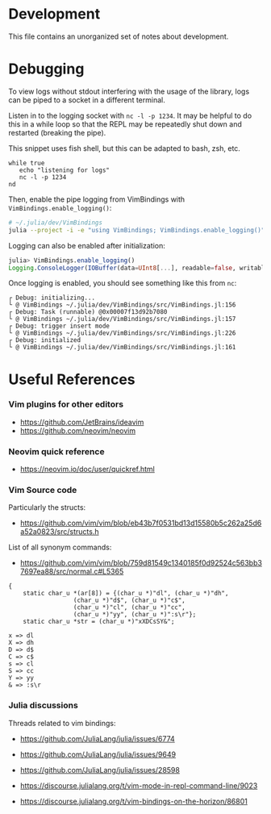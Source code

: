 
# Development

This file contains an unorganized set of notes about development.

# Debugging
To view logs without stdout interfering with the usage of the library, logs can be piped to a socket in a different terminal.

Listen in to the logging socket with `nc -l -p 1234`. It may be helpful to do this in a while loop so that the REPL may be repeatedly shut down and restarted (breaking the pipe).

This snippet uses fish shell, but this can be adapted to bash, zsh, etc.

```fish
while true
   echo "listening for logs"
   nc -l -p 1234
nd
```

Then, enable the pipe logging from VimBindings with `VimBindings.enable_logging()`:

```bash
# ~/.julia/dev/VimBindings
julia --project -i -e "using VimBindings; VimBindings.enable_logging()"
```

Logging can also be enabled after initialization:

```julia
julia> VimBindings.enable_logging()
Logging.ConsoleLogger(IOBuffer(data=UInt8[...], readable=false, writable=false, seekable=false, append=false, size=0, maxsize=0, ptr=1, mark=-1), Info, Logging.default_metafmt, true, 0, Dict{Any, Int64}())
```

Once logging is enabled, you should see something like this from `nc`:

```
┌ Debug: initializing...
└ @ VimBindings ~/.julia/dev/VimBindings/src/VimBindings.jl:156
┌ Debug: Task (runnable) @0x00007f13d92b7080
└ @ VimBindings ~/.julia/dev/VimBindings/src/VimBindings.jl:157
┌ Debug: trigger insert mode
└ @ VimBindings ~/.julia/dev/VimBindings/src/VimBindings.jl:226
┌ Debug: initialized
└ @ VimBindings ~/.julia/dev/VimBindings/src/VimBindings.jl:161
```

# Useful References
### Vim plugins for other editors
- https://github.com/JetBrains/ideavim
- https://github.com/neovim/neovim

### Neovim quick reference
- https://neovim.io/doc/user/quickref.html


### Vim Source code
Particularly the structs:
- https://github.com/vim/vim/blob/eb43b7f0531bd13d15580b5c262a25d6a52a0823/src/structs.h

List of all synonym commands:
- https://github.com/vim/vim/blob/759d81549c1340185f0d92524c563bb37697ea88/src/normal.c#L5365

```
{
    static char_u *(ar[8]) = {(char_u *)"dl", (char_u *)"dh",
			      (char_u *)"d$", (char_u *)"c$",
			      (char_u *)"cl", (char_u *)"cc",
			      (char_u *)"yy", (char_u *)":s\r"};
    static char_u *str = (char_u *)"xXDCsSY&";
    
x => dl
X => dh
D => d$
C => c$
s => cl
S => cc
Y => yy
& => :s\r
```

### Julia discussions
Threads related to vim bindings:

- https://github.com/JuliaLang/julia/issues/6774
- https://github.com/JuliaLang/julia/issues/9649
- https://github.com/JuliaLang/julia/issues/28598

- https://discourse.julialang.org/t/vim-mode-in-repl-command-line/9023
- https://discourse.julialang.org/t/vim-bindings-on-the-horizon/86801
